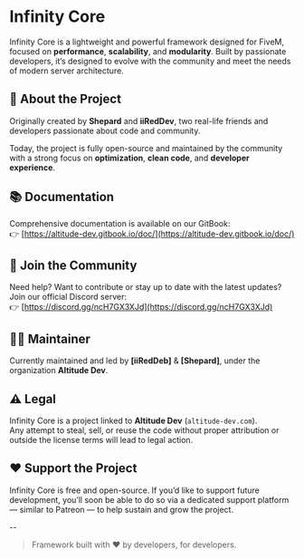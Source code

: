 # Infinity Core

Infinity Core is a lightweight and powerful framework designed for FiveM, focused on **performance**, **scalability**, and **modularity**. Built by passionate developers, it’s designed to evolve with the community and meet the needs of modern server architecture.

## 🚀 About the Project

Originally created by **Shepard** and **iiRedDev**, two real-life friends and developers passionate about code and community.

Today, the project is fully open-source and maintained by the community with a strong focus on **optimization**, **clean code**, and **developer experience**.

## 📚 Documentation

Comprehensive documentation is available on our GitBook:  
👉 [https://altitude-dev.gitbook.io/doc/](https://altitude-dev.gitbook.io/doc/)

## 💬 Join the Community

Need help? Want to contribute or stay up to date with the latest updates?  
Join our official Discord server:  
👉 [https://discord.gg/ncH7GX3XJd](https://discord.gg/ncH7GX3XJd)

## 🧑‍💻 Maintainer

Currently maintained and led by **[iiRedDeb]** & **[Shepard]**, under the organization **Altitude Dev**.

## ⚠️ Legal

Infinity Core is a project linked to **Altitude Dev** (`altitude-dev.com`).  
Any attempt to steal, sell, or reuse the code without proper attribution or outside the license terms will lead to legal action.

## ❤️ Support the Project

Infinity Core is free and open-source. If you’d like to support future development, you’ll soon be able to do so via a dedicated support platform — similar to Patreon — to help sustain and grow the project.

--
> Framework built with ❤️ by developers, for developers.
